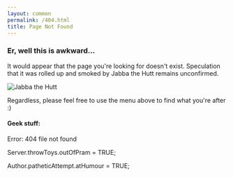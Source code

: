 ```yaml
---
layout: common
permalink: /404.html
title: Page Not Found
---
```

### Er, well this is awkward...

It would appear that the page you're looking for doesn't exist. Speculation that it was rolled up and smoked by Jabba the Hutt remains unconfirmed.

![Jabba the Hutt](http://i.giphy.com/3ornjSExjtUXRXY784.gif)

Regardless, please feel free to use the menu above to find what you're after :)

#### Geek stuff:

Error: 404 file not found

Server.throwToys.outOfPram = TRUE;

Author.patheticAttempt.atHumour = TRUE;
